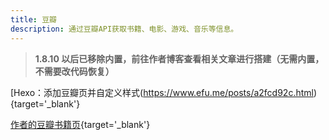 ```yaml
---
title: 豆瓣
description: 通过豆瓣API获取书籍、电影、游戏、音乐等信息。
---
```


> **1.8.10 以后已移除内置，前往作者博客查看相关文章进行搭建（无需内置，不需要改代码恢复）**

[Hexo：添加豆瓣页并自定义样式(https://www.efu.me/posts/a2fcd92c.html){target='_blank'}

[作者的豆瓣书籍页](https://www.efu.me/books/){target='_blank'}
